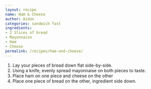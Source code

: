 ```yaml
---
layout: recipe
name: Ham & Cheese
author: Aidan
categories: sandwich fast
ingredients:
- 2 Slices of bread
- Mayonnaise
- Ham
- Cheese
permalink: /recipes/ham-and-cheese/
---
```


1. Lay your pieces of bread down flat side-by-side.
2. Using a knife, evenly spread mayonnaise on both pieces to taste.
3. Place ham on one piece and cheese on the other
4. Place one piece of bread on the other, ingredient side down.
